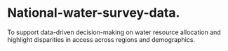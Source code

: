 # National-water-survey-data.
To support data-driven decision-making on water resource allocation and highlight disparities in access across regions and demographics.
